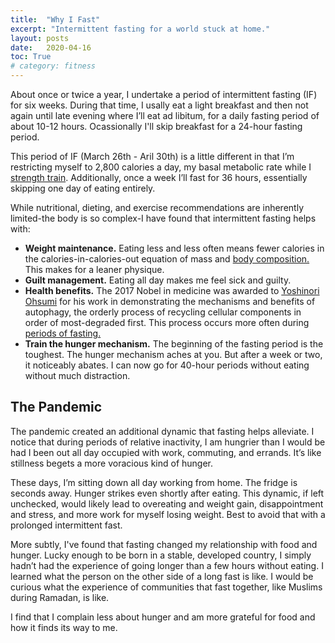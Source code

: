 ```yaml
---
title:  "Why I Fast"
excerpt: "Intermittent fasting for a world stuck at home."
layout: posts
date:   2020-04-16
toc: True
# category: fitness
---
```


About once or twice a year, I undertake a period of intermittent fasting (IF) for six weeks. During that time, I usally eat a light breakfast and then not again until late evening where I’ll eat ad libitum, for a daily fasting period of about 10-12 hours. Ocassionally I'll skip breakfast for a 24-hour fasting period.

This period of IF (March 26th - Aril 30th) is a little different in that I’m restricting myself to 2,800 calories a day, my basal metabolic rate while I [strength train](_/rings-strength_). Additionally, once a week I’ll fast for 36 hours, essentially skipping one day of eating entirely.

While nutritional, dieting, and exercise recommendations are inherently limited-the body is so complex-I have found that intermittent fasting helps with:

- **Weight maintenance.** Eating less and less often means fewer calories in the calories-in-calories-out equation of mass and [body composition.](_http://drspencer.com/the-best-diet-for-weight-loss/_) This makes for a leaner physique.
- **Guilt management.** Eating all day makes me feel sick and guilty.
- **Health benefits.** The 2017 Nobel in medicine was awarded to [Yoshinori Ohsumi](https://en.wikipedia.org/wiki/Yoshinori_Ohsumi) for his work in demonstrating the mechanisms and benefits of autophagy, the orderly process of recycling cellular components in order of most-degraded first. This process occurs more often during [periods of fasting.](https://www.dietdoctor.com/renew-body-fasting-autophagy)
- **Train the hunger mechanism.** The beginning of the fasting period is the toughest. The hunger mechanism aches at you. But after a week or two, it noticeably abates. I can now go for 40-hour periods without eating without much distraction.

## The Pandemic

The pandemic created an additional dynamic that fasting helps alleviate. I notice that during periods of relative inactivity, I am hungrier than I would be had I been out all day occupied with work, commuting, and errands. It’s like stillness begets a more voracious kind of hunger.

These days, I’m sitting down all day working from home. The fridge is seconds away. Hunger strikes even shortly after eating. This dynamic, if left unchecked, would likely lead to overeating and weight gain, disappointment and stress, and more work for myself losing weight. Best to avoid that with a prolonged intermittent fast.

More subtly, I've found that fasting changed my relationship with food and hunger. Lucky enough to be born in a stable, developed country, I simply hadn’t had the experience of going longer than a few hours without eating. I learned what the person on the other side of a long fast is like. I would be curious what the experience of communities that fast together, like Muslims during Ramadan, is like.

I find that I complain less about hunger and am more grateful for food and how it finds its way to me.
